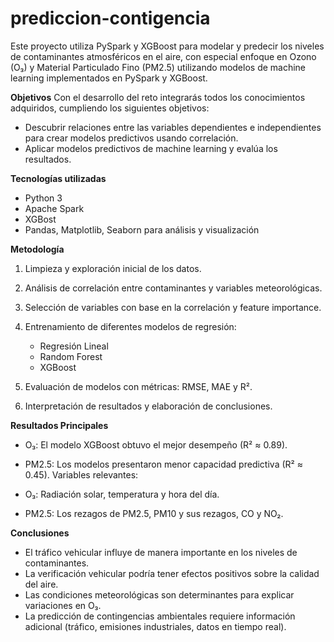 # prediccion-contigencia
Este proyecto utiliza PySpark y XGBoost para modelar y predecir los niveles de contaminantes atmosféricos en el aire, con especial enfoque en Ozono (O₃) y Material Particulado Fino (PM2.5) utilizando modelos de machine learning implementados en PySpark y XGBoost.

**Objetivos**
Con el desarrollo del reto integrarás todos los conocimientos adquiridos, cumpliendo los siguientes objetivos:

- Descubrir relaciones entre las variables dependientes e independientes para crear modelos predictivos usando correlación.
- Aplicar modelos predictivos de machine learning y evalúa los resultados.

**Tecnologías utilizadas** 
- Python 3
- Apache Spark
- XGBost
- Pandas, Matplotlib, Seaborn para análisis y visualización

**Metodología**
1. Limpieza y exploración inicial de los datos.
2. Análisis de correlación entre contaminantes y variables meteorológicas.
3. Selección de variables con base en la correlación y feature importance.
4. Entrenamiento de diferentes modelos de regresión:
   - Regresión Lineal
   - Random Forest
   - XGBoost

5. Evaluación de modelos con métricas: RMSE, MAE y R².
6. Interpretación de resultados y elaboración de conclusiones.

**Resultados Principales**
- O₃: El modelo XGBoost obtuvo el mejor desempeño (R² ≈ 0.89).
- PM2.5: Los modelos presentaron menor capacidad predictiva (R² ≈ 0.45).
Variables relevantes:

- O₃: Radiación solar, temperatura y hora del día.
- PM2.5: Los rezagos de PM2.5, PM10 y sus rezagos, CO y NO₂.

**Conclusiones** 
- El tráfico vehicular influye de manera importante en los niveles de contaminantes.
- La verificación vehicular podría tener efectos positivos sobre la calidad del aire.
- Las condiciones meteorológicas son determinantes para explicar variaciones en O₃.
- La predicción de contingencias ambientales requiere información adicional (tráfico, emisiones industriales, datos en tiempo real).
